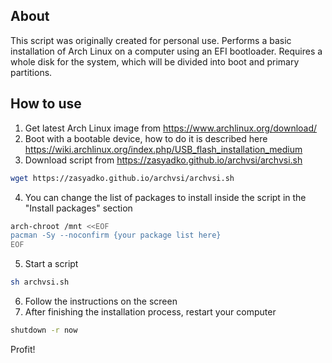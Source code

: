 ## About
This script was originally created for personal use. Performs a basic installation of Arch Linux on a computer using an EFI bootloader. Requires a whole disk for the system, which will be divided into boot and primary partitions.

## How to use

1. Get latest Arch Linux image from https://www.archlinux.org/download/
2. Boot with a bootable device, how to do it is described here https://wiki.archlinux.org/index.php/USB_flash_installation_medium
3. Download script from https://zasyadko.github.io/archvsi/archvsi.sh
```sh
wget https://zasyadko.github.io/archvsi/archvsi.sh
```
4. You can change the list of packages to install inside the script in the "Install packages" section
```sh
arch-chroot /mnt <<EOF
pacman -Sy --noconfirm {your package list here}
EOF
```
5. Start a script
```sh
sh archvsi.sh
```
6. Follow the instructions on the screen
7. After finishing the installation process, restart your computer
```sh
shutdown -r now
```
Profit!
